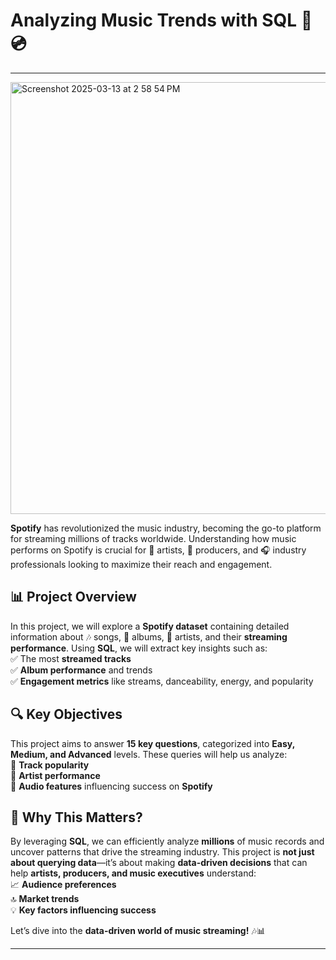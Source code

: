 # Analyzing Music Trends with SQL 🎵💿

---
<img width="691" alt="Screenshot 2025-03-13 at 2 58 54 PM" src="https://github.com/user-attachments/assets/c00f6821-16bf-47a3-8b2a-1cd9bd30cd91" />  

**Spotify** has revolutionized the music industry, becoming the go-to platform for streaming millions of tracks worldwide. Understanding how music performs on Spotify is crucial for 🎤 artists, 🎼 producers, and 🎧 industry professionals looking to maximize their reach and engagement.  

## 📊 Project Overview  

In this project, we will explore a **Spotify dataset** containing detailed information about 🎶 songs, 📀 albums, 🎸 artists, and their **streaming performance**. Using **SQL**, we will extract key insights such as:  
✅ The most **streamed tracks**  
✅ **Album performance** and trends  
✅ **Engagement metrics** like streams, danceability, energy, and popularity  

## 🔍 Key Objectives  

This project aims to answer **15 key questions**, categorized into **Easy, Medium, and Advanced** levels. These queries will help us analyze:  
🎵 **Track popularity**  
🎤 **Artist performance**  
🎼 **Audio features** influencing success on **Spotify**  

## 🚀 Why This Matters?  

By leveraging **SQL**, we can efficiently analyze **millions** of music records and uncover patterns that drive the streaming industry. This project is **not just about querying data**—it’s about making **data-driven decisions** that can help **artists, producers, and music executives** understand:  
📈 **Audience preferences**  
🔝 **Market trends**  
💡 **Key factors influencing success**  

Let’s dive into the **data-driven world of music streaming!** 🎶📊  

---


